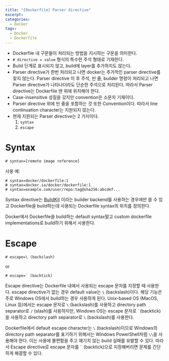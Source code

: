 ```yaml
---
title: "[Dockerfile] Parser directive"
excerpt: 
categories:
  - Docker
tags:
  - Docker
  - Dockerfile
---
```

- Dockerfile 내 구문들이 처리되는 방법을 지시하는 구문을 의미한다.
- `# directive = value` 형식의 특수한 주석 형태로 기재한다.
- Build 단계로 표시되지 않고, build에 layer를 추가하지도 않는다.
- Parser directive가 한번 처리되고 나면 docker는 추가적인 parser directive를 찾지 않는다. Parser directive 이 후 주석, 빈 줄, builder 명령이 처리되고 나면 Parser directive가 나타나더라도 단순한 주석으로 처리된다. 따라서 Parser directive는 Dockerfile 맨 위에 위치해야 한다.
- Case-insensitive 성질을 갖지만 convention은 소문자 기재이다.
- Parser directive 위에 빈 줄을 포함하는 것 또한 Convention이다. 따라서 line continuation character는 지원되지 않는다.
- 현재 지원되는 Parser directive는 2 가지이다.
  1. `syntax`
  2. `escape`

# Syntax

```
# syntax=[remote image reference]
```

사용 예:
```
# syntax=docker/dockerfile:1
# syntax=docker.io/docker/dockerfile:1
# syntax=example.com/user/repo:tag@sha256:abcdef...
```

Syntax directive는 [BuildKit](https://github.com/moby/buildkit) 이라는 builder backend를 사용하는 경우에만 쓸 수 있고 Dockerfile을 build하는데 사용되는 Dockerfile syntax의 위치를 정의한다.

Docker에서 Dockerfile을 build하는 default syntax말고 custom dockerfile implementations로 build하기 위해서 사용한다.

# Escape
```
# escape=\ (backslash)
```

or
```
# escape=` (backtick)
```

Escape directive는 Dockerfile 내에서 사용되는 escape 문자를 지정할 때 사용한다. escape directive가 없는 경우 default value는 `\` (backslash)이다. 해당 기능은 주로 Windows OS에서 build하는 경우 사용하게 된다. Unix-based OS (MacOS, Linux 등)에서는 escape 문자로 `\` (backslash)를 사용하고 directory path separator로 `/` (slash)를 사용하지만, Windows OS는 escape 문자로 `` ` ``(backtick)을 사용하고 directory path separator로 `\` (backslash)를 사용한다.

Dockerfile에서 default escape character는 `\` (backslash)이므로 Windows의 directory path separator를 표기하기 위해서는 Windows PowerShell처럼 `\\`을 사용해야 한다. 이는 사용에 불편함을 주고 예기치 않는 build 실패를 유발할 수 있다. 따라서 Escape directive로 escape 문자를 `` ` `` (backtick)으로 지정해버리면 문제를 간단하게 해결할 수 있다.